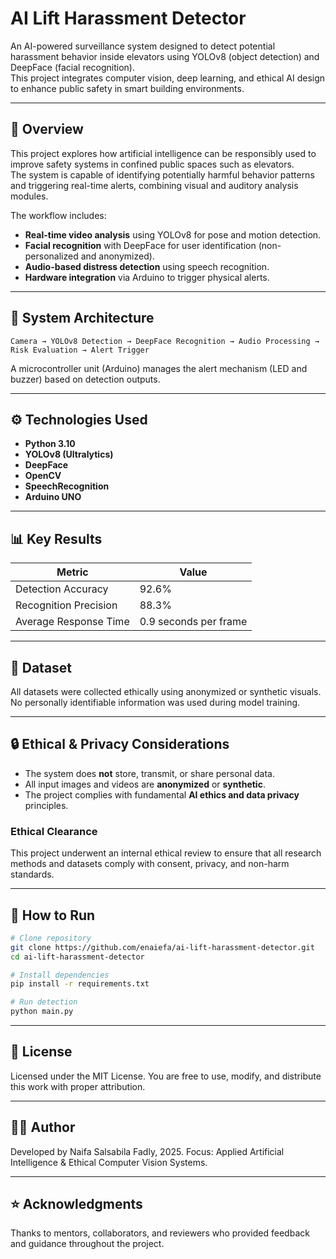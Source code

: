 # AI Lift Harassment Detector

An AI-powered surveillance system designed to detect potential harassment behavior inside elevators using YOLOv8 (object detection) and DeepFace (facial recognition).  
This project integrates computer vision, deep learning, and ethical AI design to enhance public safety in smart building environments.

---

## 🚀 Overview
This project explores how artificial intelligence can be responsibly used to improve safety systems in confined public spaces such as elevators.  
The system is capable of identifying potentially harmful behavior patterns and triggering real-time alerts, combining visual and auditory analysis modules.

The workflow includes:
- **Real-time video analysis** using YOLOv8 for pose and motion detection.  
- **Facial recognition** with DeepFace for user identification (non-personalized and anonymized).  
- **Audio-based distress detection** using speech recognition.  
- **Hardware integration** via Arduino to trigger physical alerts.

---

## 🧠 System Architecture
```text
Camera → YOLOv8 Detection → DeepFace Recognition → Audio Processing → Risk Evaluation → Alert Trigger
```

A microcontroller unit (Arduino) manages the alert mechanism (LED and buzzer) based on detection outputs.

---

## ⚙️ Technologies Used
- **Python 3.10**
- **YOLOv8 (Ultralytics)**
- **DeepFace**
- **OpenCV**
- **SpeechRecognition**
- **Arduino UNO**

---

## 📊 Key Results
| Metric | Value |
|---------|--------|
| Detection Accuracy | 92.6% |
| Recognition Precision | 88.3% |
| Average Response Time | 0.9 seconds per frame |

---

## 🧩 Dataset
All datasets were collected ethically using anonymized or synthetic visuals.  
No personally identifiable information was used during model training.

---

## 🔒 Ethical & Privacy Considerations
- The system does **not** store, transmit, or share personal data.  
- All input images and videos are **anonymized** or **synthetic**.  
- The project complies with fundamental **AI ethics and data privacy** principles.

### Ethical Clearance
This project underwent an internal ethical review to ensure that all research methods and datasets comply with consent, privacy, and non-harm standards.

---

## 🧰 How to Run
```bash
# Clone repository
git clone https://github.com/enaiefa/ai-lift-harassment-detector.git
cd ai-lift-harassment-detector

# Install dependencies
pip install -r requirements.txt

# Run detection
python main.py
```

---

## 📄 License

Licensed under the MIT License.
You are free to use, modify, and distribute this work with proper attribution.

---

## 👩‍💻 Author

Developed by Naifa Salsabila Fadly, 2025.
Focus: Applied Artificial Intelligence & Ethical Computer Vision Systems.

---

## ⭐ Acknowledgments

Thanks to mentors, collaborators, and reviewers who provided feedback and guidance throughout the project.
